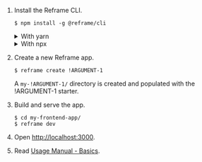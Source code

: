 1. Install the Reframe CLI.
   ~~~shell
   $ npm install -g @reframe/cli
   ~~~
   <details>
   <summary>With yarn</summary>
   ---
   Alternatively with yarn:

   ~~~shell
   $ yarn global add @reframe/cli
   ~~~
   ---
   </details>
   <details>
   <summary>With npx</summary>
   ---

   With npx you can create a Reframe app without globally installing reframe:

   ~~~shell
   $ npx reframe create !ARGUMENT-1
   ~~~

   Note that you will then to prefix every `$ reframe` command call with `npx`.
   For example for strep 3:
   ~~~shell
   $ cd my-frontend-app/
   $ npx reframe dev
   ~~~
   ---
   </details>

2. Create a new Reframe app.
   ~~~shell
   $ reframe create !ARGUMENT-1
   ~~~
   A `my-!ARGUMENT-1/` directory is created and populated with the !ARGUMENT-1 starter.

3. Build and serve the app.
   ~~~shell
   $ cd my-frontend-app/
   $ reframe dev
   ~~~

4. Open [http://localhost:3000](http://localhost:3000).

5. Read [Usage Manual - Basics](/docs/usage-manual.md#basics).
